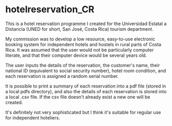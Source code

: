 # hotelreservation_CR
This is a hotel reservation programme I created for the Universidad Estatal a Distancia (UNED for short, San José, Costa Rica) tourism department.

My commission was to develop a low resource, easy-to-use electronic booking system for independent hotels and hostels in rural parts of Costa Rica. It was assumed that the user would not be particularly computer literate, and that their computer device would be several years old.

The user inputs the details of the reservation, the customer's name, their national ID (equivalent to social security number), hotel room condition, and each reservation is assigned a random serial number.

It is possible to print a summary of each reservation into a pdf file (stored in a local pdfs directory), and also the details of each reservation is stored into a local .csv file. If the csv file doesn't already exist a new one will be created.

It's definitely not very sophisticated but I think it's suitable for regular use for independent hoteliers.
